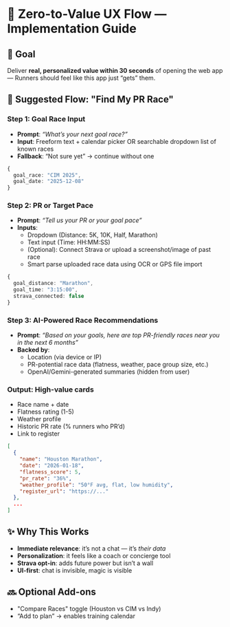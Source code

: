 
🏁 Zero-to-Value UX Flow — Implementation Guide
==============================================

🎯 Goal
------
Deliver **real, personalized value within 30 seconds** of opening the web app — Runners should feel like this app just “gets” them.

🧭 Suggested Flow: "Find My PR Race"
-----------------------------------

### Step 1: Goal Race Input
- **Prompt**: _“What’s your next goal race?”_
- **Input**: Freeform text + calendar picker OR searchable dropdown list of known races
- **Fallback**: “Not sure yet” → continue without one

```ts
{
  goal_race: "CIM 2025",
  goal_date: "2025-12-08"
}
```

### Step 2: PR or Target Pace
- **Prompt**: _“Tell us your PR or your goal pace”_
- **Inputs**:
  - Dropdown (Distance: 5K, 10K, Half, Marathon)
  - Text input (Time: HH:MM:SS)
  - (Optional): Connect Strava or upload a screenshot/image of past race
  - Smart parse uploaded race data using OCR or GPS file import

```ts
{
  goal_distance: "Marathon",
  goal_time: "3:15:00",
  strava_connected: false
}
```

### Step 3: AI-Powered Race Recommendations
- **Prompt**: _“Based on your goals, here are top PR-friendly races near you in the next 6 months”_
- **Backed by**:
  - Location (via device or IP)
  - PR-potential race data (flatness, weather, pace group size, etc.)
  - OpenAI/Gemini-generated summaries (hidden from user)

### Output: High-value cards
- Race name + date
- Flatness rating (1-5)
- Weather profile
- Historic PR rate (% runners who PR’d)
- Link to register

```json
[
  {
    "name": "Houston Marathon",
    "date": "2026-01-18",
    "flatness_score": 5,
    "pr_rate": "36%",
    "weather_profile": "50°F avg, flat, low humidity",
    "register_url": "https://..."
  },
  ...
]
```

✨ Why This Works
-----------------
- **Immediate relevance**: it’s not a chat — it’s _their data_
- **Personalization**: it feels like a coach or concierge tool
- **Strava opt-in**: adds future power but isn’t a wall
- **UI-first**: chat is invisible, magic is visible

🔜 Optional Add-ons
-------------------
- "Compare Races" toggle (Houston vs CIM vs Indy)
- “Add to plan” → enables training calendar
